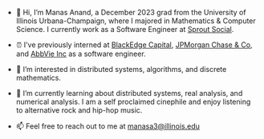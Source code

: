 - 👋  Hi, I’m Manas Anand, a December 2023 grad from the University of Illinois Urbana-Champaign, where I majored in Mathematics & Computer Science. I currently work as a Software Engineer at [Sprout Social](https://www.sproutsocial.com). 

- ⏰ I've previously interned at  [BlackEdge Capital](https://www.blackedge.com/), [JPMorgan Chase & Co](https://www.jpmorganchase.com/), and [AbbVie Inc](https://www.abbvie.com/) as a software engineer.

- 👀  I’m interested in distributed systems, algorithms, and discrete mathematics.

- 🌱  I’m currently learning about distributed systems, real analysis, and numerical analysis. I am a self proclaimed cinephile and enjoy listening to alternative rock and hip-hop music.

- 📫  Feel free to reach out to me at manasa3@illinois.edu

<!---
ManasAnand/ManasAnand is a ✨ special ✨ repository because its `README.md` (this file) appears on your GitHub profile.
You can click the Preview link to take a look at your changes.
--->
